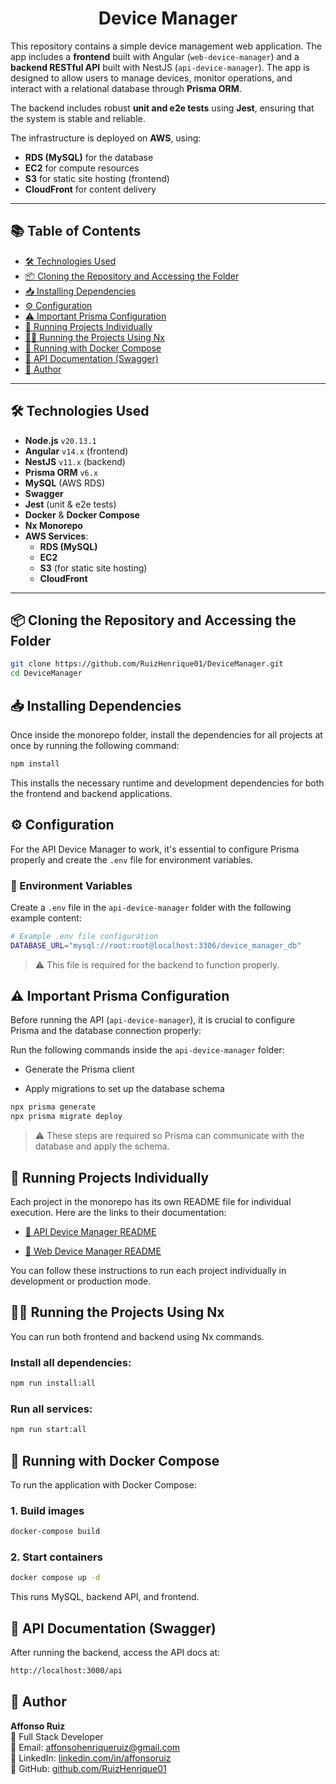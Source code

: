 <h1 align="center">Device Manager</h1>

This repository contains a simple device management web application. The app includes a **frontend** built with Angular (`web-device-manager`) and a **backend RESTful API** built with NestJS (`api-device-manager`). The app is designed to allow users to manage devices, monitor operations, and interact with a relational database through **Prisma ORM**.

The backend includes robust **unit and e2e tests** using **Jest**, ensuring that the system is stable and reliable.

The infrastructure is deployed on **AWS**, using:
- **RDS (MySQL)** for the database
- **EC2** for compute resources
- **S3** for static site hosting (frontend)
- **CloudFront** for content delivery

---

## 📚 Table of Contents

- [🛠️ Technologies Used](#technologies-used)
- [📦 Cloning the Repository and Accessing the Folder](#-cloning-the-repository-and-accessing-the-folder)
- [📥 Installing Dependencies](#-installing-dependencies)
- [⚙️ Configuration](#configuration)
- [⚠️ Important Prisma Configuration](#important-prisma-configuration)
- [🔧 Running Projects Individually](#running-projects-individually)
- [🏃‍♂️ Running the Projects Using Nx](#running-the-projects-using-nx)
- [🐳 Running with Docker Compose](#running-with-docker-compose)
- [📘 API Documentation (Swagger)](#-api-documentation-swagger)
- [👤 Author](#-author)

---

<a name="technologies-used"></a>
## 🛠️ Technologies Used

- **Node.js** `v20.13.1`
- **Angular** `v14.x` (frontend)
- **NestJS** `v11.x` (backend)
- **Prisma ORM** `v6.x`
- **MySQL** (AWS RDS)
- **Swagger**
- **Jest** (unit & e2e tests)
- **Docker** & **Docker Compose**
- **Nx Monorepo**
- **AWS Services**:
  - **RDS (MySQL)**
  - **EC2**
  - **S3** (for static site hosting)
  - **CloudFront**

---

<a name="cloning-the-repository-and-accessing-the-folder"></a>
## 📦 Cloning the Repository and Accessing the Folder

```bash
git clone https://github.com/RuizHenrique01/DeviceManager.git
cd DeviceManager
```

## 📥 Installing Dependencies

Once inside the monorepo folder, install the dependencies for all projects at once by running the following command:

```bash
npm install
```

This installs the necessary runtime and development dependencies for both the frontend and backend applications.

<a name="configuration"></a>

## ⚙️ Configuration

For the API Device Manager to work, it's essential to configure Prisma properly and create the `.env` file for environment variables.

### 📄 Environment Variables

Create a `.env` file in the `api-device-manager` folder with the following example content:

```bash
# Example .env file configuration
DATABASE_URL="mysql://root:root@localhost:3306/device_manager_db"
```

> ⚠️ This file is required for the backend to function properly.

<a name="important-prisma-configuration"></a>

## ⚠️ Important Prisma Configuration

Before running the API (`api-device-manager`), it is crucial to configure Prisma and the database connection properly:

Run the following commands inside the `api-device-manager` folder:

- Generate the Prisma client

- Apply migrations to set up the database schema

```bash
npx prisma generate
npx prisma migrate deploy
```

> ⚠️ These steps are required so Prisma can communicate with the database and apply the schema.

<a name="running-projects-individually"></a>

## 🔧 Running Projects Individually

Each project in the monorepo has its own README file for individual execution. Here are the links to their documentation:

- [📘 API Device Manager README](https://github.com/RuizHenrique01/DeviceManager/blob/master/api-device-manager/README.md)

- [📘 Web Device Manager README](https://github.com/RuizHenrique01/DeviceManager/blob/master/web-device-manager/README.md)

You can follow these instructions to run each project individually in development or production mode.

<a name="running-the-projects-using-nx"></a>

## 🏃‍♂️ Running the Projects Using Nx

You can run both frontend and backend using Nx commands.

### Install all dependencies:

```bash
npm run install:all
```

### Run all services:

```bash
npm run start:all
```

<a name="running-with-docker-compose"></a>

## 🐳 Running with Docker Compose

To run the application with Docker Compose:

### 1. Build images

```bash
docker-compose build
```

### 2. Start containers

```bash
docker compose up -d
```

This runs MySQL, backend API, and frontend.

## 📘 API Documentation (Swagger)

After running the backend, access the API docs at:

```bash
http://localhost:3000/api
```

## 👤 Author

**Affonso Ruiz**  
💼 Full Stack Developer  
📧 Email: affonsohenriqueruiz@gmail.com  
🔗 LinkedIn: [linkedin.com/in/affonsoruiz](https://www.linkedin.com/in/affonsoruiz/)  
🐙 GitHub: [github.com/RuizHenrique01](https://github.com/RuizHenrique01)